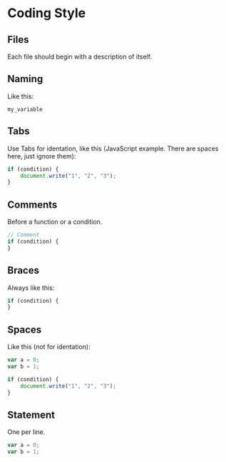 # Coding Style

## Files

Each file should begin with a description of itself.

## Naming

Like this:

```
my_variable
```

## Tabs

Use Tabs for identation, like this (JavaScript example. There are spaces here, just ignore them):

```JavaScript
if (condition) {
    document.write("1", "2", "3");
}
```

## Comments

Before a function or a condition.

```JavaScript
// Comment
if (condition) {
}
```

## Braces

Always like this:

```JavaScript
if (condition) {
}
```

## Spaces

Like this (not for identation):

```JavaScript
var a = 0;
var b = 1;

if (condition) {
    document.write("1", "2", "3");
}
```

## Statement

One per line.

```JavaScript
var a = 0;
var b = 1;
```
